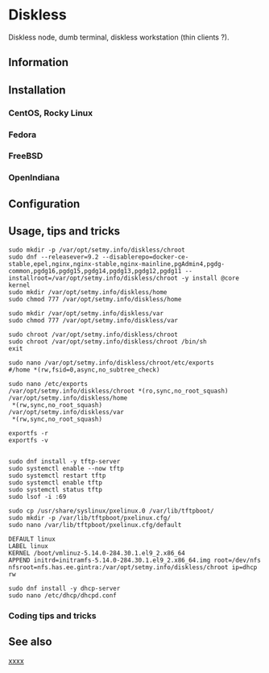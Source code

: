 # Diskless

Diskless node, dumb terminal, diskless workstation (thin clients ?).

## Information

## Installation

### CentOS, Rocky Linux

### Fedora

### FreeBSD

### OpenIndiana

## Configuration

## Usage, tips and tricks

```shell
sudo mkdir -p /var/opt/setmy.info/diskless/chroot
sudo dnf --releasever=9.2 --disablerepo=docker-ce-stable,epel,nginx,nginx-stable,nginx-mainline,pgAdmin4,pgdg-common,pgdg16,pgdg15,pgdg14,pgdg13,pgdg12,pgdg11 --installroot=/var/opt/setmy.info/diskless/chroot -y install @core kernel
sudo mkdir /var/opt/setmy.info/diskless/home
sudo chmod 777 /var/opt/setmy.info/diskless/home

sudo mkdir /var/opt/setmy.info/diskless/var
sudo chmod 777 /var/opt/setmy.info/diskless/var

sudo chroot /var/opt/setmy.info/diskless/chroot
sudo chroot /var/opt/setmy.info/diskless/chroot /bin/sh
exit

sudo nano /var/opt/setmy.info/diskless/chroot/etc/exports
#/home *(rw,fsid=0,async,no_subtree_check)

sudo nano /etc/exports
/var/opt/setmy.info/diskless/chroot *(ro,sync,no_root_squash)
/var/opt/setmy.info/diskless/home
 *(rw,sync,no_root_squash)
/var/opt/setmy.info/diskless/var
 *(rw,sync,no_root_squash)

exportfs -r
exportfs -v


sudo dnf install -y tftp-server
sudo systemctl enable --now tftp
sudo systemctl restart tftp
sudo systemctl enable tftp
sudo systemctl status tftp
sudo lsof -i :69

sudo cp /usr/share/syslinux/pxelinux.0 /var/lib/tftpboot/
sudo mkdir -p /var/lib/tftpboot/pxelinux.cfg/
sudo nano /var/lib/tftpboot/pxelinux.cfg/default

DEFAULT linux
LABEL linux
KERNEL /boot/vmlinuz-5.14.0-284.30.1.el9_2.x86_64
APPEND initrd=initramfs-5.14.0-284.30.1.el9_2.x86_64.img root=/dev/nfs nfsroot=nfs.has.ee.gintra:/var/opt/setmy.info/diskless/chroot ip=dhcp rw

sudo dnf install -y dhcp-server
sudo nano /etc/dhcp/dhcpd.conf
```

### Coding tips and tricks

## See also

[xxxx](http://yyyyy)
